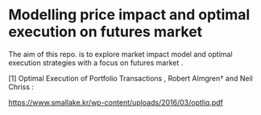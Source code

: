 # Modelling price impact and optimal execution on futures market

The aim of this repo. is to explore market impact model and optimal execution strategies with a focus on futures market .

[1] Optimal Execution of Portfolio Transactions , Robert Almgren† and Neil Chriss :

https://www.smallake.kr/wp-content/uploads/2016/03/optliq.pdf
